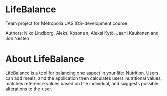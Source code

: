 # LifeBalance

Team project for Metropolia UAS IOS-development course.

Authors: Niko Lindborg, Aleksi Kosonen, Aleksi Kytö, Jaani Kaukonen and Jon Nesten

# About LifeBalance

LifeBalance is a tool for balancing one aspect in your life: Nutrition. Users can add meals, and the application then calculates users nutritional values, matches reference values based on the individual, and suggests possible alterations to the user.
